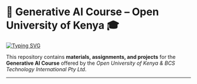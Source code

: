 # 🤖 Generative AI Course – Open University of Kenya 🎓  

[![Typing SVG](https://readme-typing-svg.herokuapp.com?font=Roboto+Mono&size=22&duration=3000&pause=1000&color=00F700&width=800&lines=Initializing...;Loading+Generative+AI+Course+Modules;Status:+Online;Access:+Granted)](https://git.io/typing-svg)

This repository contains **materials, assignments, and projects** for the  
**Generative AI Course** offered by the *Open University of Kenya & BCS Technology International Pty Ltd*.  

---
